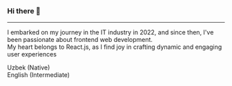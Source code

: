 ### Hi there 👋
<hr>
I embarked on my journey in the IT industry in 2022, and since then, I've been passionate about frontend web development. <br> My heart belongs to React.js, as I find joy in crafting dynamic and engaging user experiences

Uzbek (Native) <br>
English (Intermediate)

<!--
**Nurmuhammad032/Nurmuhammad032** is a ✨ _special_ ✨ repository because its `README.md` (this file) appears on your GitHub profile.

Here are some ideas to get you started:

- 🔭 I’m currently working on ...
- 🌱 I’m currently learning ...
- 👯 I’m looking to collaborate on ...
- 🤔 I’m looking for help with ...
- 💬 Ask me about ...
- 📫 How to reach me: ...
- 😄 Pronouns: ...
- ⚡ Fun fact: ...
-->
